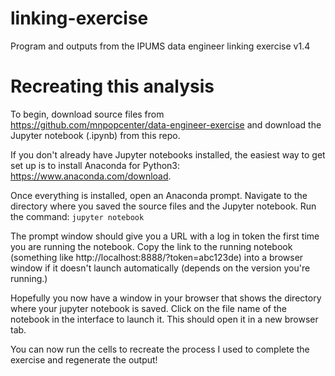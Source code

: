 # linking-exercise
Program and outputs from the IPUMS data engineer linking exercise v1.4

# Recreating this analysis
To begin, download source files from https://github.com/mnpopcenter/data-engineer-exercise and download the Jupyter notebook (.ipynb) from this repo.

If you don't already have Jupyter notebooks installed, the easiest way to get set up is to install Anaconda for Python3: https://www.anaconda.com/download.

Once everything is installed, open an Anaconda prompt.  Navigate to the directory where you saved the source files and the Jupyter notebook.  Run the command: `jupyter notebook`

The prompt window should give you a URL with a log in token the first time you are running the notebook.  Copy the link to the running notebook (something like http://localhost:8888/?token=abc123de) into a browser window if it doesn't launch automatically (depends on the version you're running.)  

Hopefully you now have a window in your browser that shows the directory where your jupyter notebook is saved.  Click on the file name of the notebook in the interface to launch it.  This should open it in a new browser tab.  

You can now run the cells to recreate the process I used to complete the exercise and regenerate the output!
